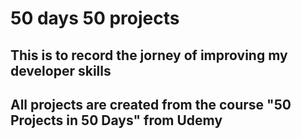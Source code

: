 # 50 days 50 projects

## This is to record the jorney of improving my developer skills

## All projects are created from the course "50 Projects in 50 Days" from Udemy
